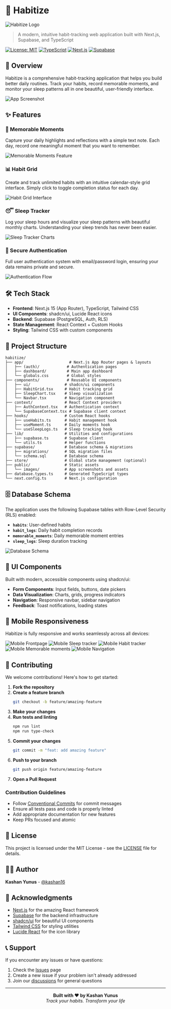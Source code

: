 # 📱 Habitize

![Habitize Logo](./images/logo.png)

> A modern, intuitive habit-tracking web application built with Next.js, Supabase, and TypeScript

[![License: MIT](https://img.shields.io/badge/License-MIT-yellow.svg)](https://opensource.org/licenses/MIT)
[![TypeScript](https://img.shields.io/badge/TypeScript-007ACC?style=flat&logo=typescript&logoColor=white)](https://www.typescriptlang.org/)
[![Next.js](https://img.shields.io/badge/Next.js-000000?style=flat&logo=next.js&logoColor=white)](https://nextjs.org/)
[![Supabase](https://img.shields.io/badge/Supabase-3ECF8E?style=flat&logo=supabase&logoColor=white)](https://supabase.com/)

## 🌟 Overview

Habitize is a comprehensive habit-tracking application that helps you build better daily routines. Track your habits, record memorable moments, and monitor your sleep patterns all in one beautiful, user-friendly interface.

![App Screenshot](./images/frontpage.png)

## ✨ Features

### 📝 Memorable Moments
Capture your daily highlights and reflections with a simple text note. Each day, record one meaningful moment that you want to remember.

![Memorable Moments Feature](./images/desktop_moments.png)

### 📊 Habit Grid
Create and track unlimited habits with an intuitive calendar-style grid interface. Simply click to toggle completion status for each day.

![Habit Grid Interface](./images/desktop_habits.png)

### 😴 Sleep Tracker
Log your sleep hours and visualize your sleep patterns with beautiful monthly charts. Understanding your sleep trends has never been easier.

![Sleep Tracker Charts](./images/desktop_sleep.png)

### 🔐 Secure Authentication
Full user authentication system with email/password login, ensuring your data remains private and secure.

![Authentication Flow](./images/authmodal.png)

## 🛠️ Tech Stack

- **Frontend**: Next.js 15 (App Router), TypeScript, Tailwind CSS
- **UI Components**: shadcn/ui, Lucide React icons
- **Backend**: Supabase (PostgreSQL, Auth, RLS)
- **State Management**: React Context + Custom Hooks
- **Styling**: Tailwind CSS with custom components

## 📁 Project Structure

```
habitize/
├── app/                    # Next.js App Router pages & layouts
│   ├── (auth)/            # Authentication pages
│   ├── dashboard/         # Main app dashboard
│   └── globals.css        # Global styles
├── components/            # Reusable UI components
│   ├── ui/               # shadcn/ui components
│   ├── HabitGrid.tsx     # Habit tracking grid
│   ├── SleepChart.tsx    # Sleep visualization
│   └── Navbar.tsx        # Navigation component
├── context/              # React Context providers
│   ├── AuthContext.tsx   # Authentication context
│   └── SupabaseContext.tsx # Supabase client context
├── hooks/                # Custom React hooks
│   ├── useHabits.ts      # Habit management hook
│   ├── useMoment.ts      # Daily moments hook
│   └── useSleepLogs.ts   # Sleep tracking hook
├── lib/                  # Utilities and configurations
│   ├── supabase.ts       # Supabase client
│   └── utils.ts          # Helper functions
├── supabase/             # Database schema & migrations
│   ├── migrations/       # SQL migration files
│   └── schema.sql        # Database schema
├── store/                # Global state management (optional)
├── public/               # Static assets
│   └── images/           # App screenshots and assets
├── database.types.ts     # Generated TypeScript types
└── next.config.ts        # Next.js configuration
```

## 🗄️ Database Schema

The application uses the following Supabase tables with Row-Level Security (RLS) enabled:

- **`habits`**: User-defined habits
- **`habit_logs`**: Daily habit completion records
- **`memorable_moments`**: Daily memorable moment entries
- **`sleep_logs`**: Sleep duration tracking

![Database Schema](./images/dbSchema.png)

## 🎨 UI Components

Built with modern, accessible components using shadcn/ui:

- **Form Components**: Input fields, buttons, date pickers
- **Data Visualization**: Charts, grids, progress indicators
- **Navigation**: Responsive navbar, sidebar navigation
- **Feedback**: Toast notifications, loading states

## 📱 Mobile Responsiveness

Habitize is fully responsive and works seamlessly across all devices:

![Mobile Frontpage](./images/frontpagemobile.png)
![Mobile Sleep tracker](./images/mobile_sleep.png)
![Mobile Habit tracker](./images/mobile_habits.png)
![Mobile Memorable moments](./images/mobile_moments.png)
![Mobile Navigation](./images/navmenumobile.png)

## 🤝 Contributing

We welcome contributions! Here's how to get started:

1. **Fork the repository**
2. **Create a feature branch**
   ```bash
   git checkout -b feature/amazing-feature
   ```
3. **Make your changes**
4. **Run tests and linting**
   ```bash
   npm run lint
   npm run type-check
   ```
5. **Commit your changes**
   ```bash
   git commit -m "feat: add amazing feature"
   ```
6. **Push to your branch**
   ```bash
   git push origin feature/amazing-feature
   ```
7. **Open a Pull Request**

### Contribution Guidelines

- Follow [Conventional Commits](https://www.conventionalcommits.org/) for commit messages
- Ensure all tests pass and code is properly linted
- Add appropriate documentation for new features
- Keep PRs focused and atomic

## 📝 License

This project is licensed under the MIT License - see the [LICENSE](LICENSE) file for details.

## 👨‍💻 Author

**Kashan Yunus** - [@kashan16](https://github.com/kashan16)

## 🙏 Acknowledgments

- [Next.js](https://nextjs.org/) for the amazing React framework
- [Supabase](https://supabase.com/) for the backend infrastructure
- [shadcn/ui](https://ui.shadcn.com/) for beautiful UI components
- [Tailwind CSS](https://tailwindcss.com/) for styling utilities
- [Lucide React](https://lucide.dev/) for the icon library

## 📞 Support

If you encounter any issues or have questions:

1. Check the [Issues](https://github.com/kashan16/habitize/issues) page
2. Create a new issue if your problem isn't already addressed
3. Join our [discussions](https://github.com/kashan16/habitize/discussions) for general questions

---

<div align="center">
  <strong>Built with ❤️ by Kashan Yunus</strong>
  <br>
  <em>Track your habits. Transform your life</em>
</div>